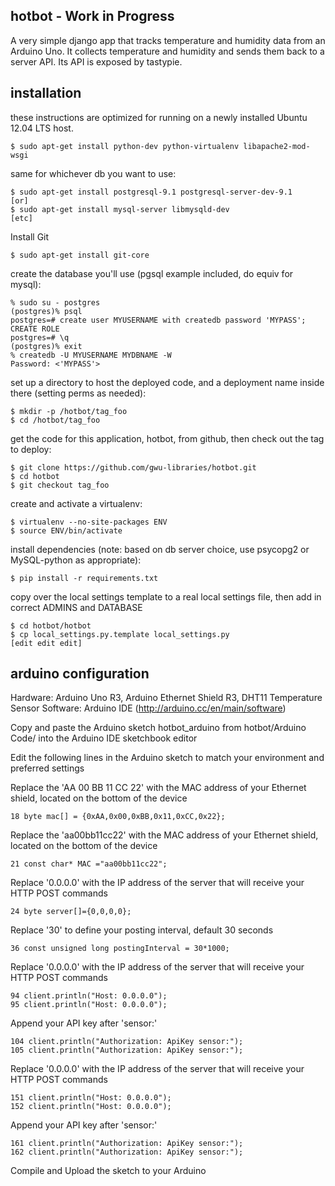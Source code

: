 hotbot - Work in Progress
------

A very simple django app that tracks temperature and humidity data from an Arduino Uno.  It collects temperature and humidity and sends them back to a server API.  Its API is exposed by tastypie.


installation
------------

these instructions are optimized for running on a newly installed
Ubuntu 12.04 LTS host.

```
$ sudo apt-get install python-dev python-virtualenv libapache2-mod-wsgi
```

same for whichever db you want to use:

```
$ sudo apt-get install postgresql-9.1 postgresql-server-dev-9.1
[or]
$ sudo apt-get install mysql-server libmysqld-dev
[etc]
```

Install Git

```
$ sudo apt-get install git-core
```

create the database you'll use (pgsql example included, do equiv
for mysql):

```
% sudo su - postgres
(postgres)% psql
postgres=# create user MYUSERNAME with createdb password 'MYPASS';
CREATE ROLE
postgres=# \q
(postgres)% exit
% createdb -U MYUSERNAME MYDBNAME -W
Password: <'MYPASS'>
```

set up a directory to host the deployed code, and a deployment name
inside there (setting perms as needed):

```
$ mkdir -p /hotbot/tag_foo
$ cd /hotbot/tag_foo
```

get the code for this application, hotbot, from github, then check
out the tag to deploy:

```
$ git clone https://github.com/gwu-libraries/hotbot.git
$ cd hotbot
$ git checkout tag_foo
```

create and activate a virtualenv:

```
$ virtualenv --no-site-packages ENV
$ source ENV/bin/activate
```

install dependencies (note: based on db server choice, use psycopg2
or MySQL-python as appropriate):

```
$ pip install -r requirements.txt
```

copy over the local settings template to a real local settings file,
then add in correct ADMINS and DATABASE

```
$ cd hotbot/hotbot
$ cp local_settings.py.template local_settings.py
[edit edit edit]
```

arduino configuration
---------------------

Hardware: Arduino Uno R3, Arduino Ethernet Shield R3, DHT11 Temperature Sensor
Software: Arduino IDE (http://arduino.cc/en/main/software)

Copy and paste the Arduino sketch hotbot_arduino from hotbot/Arduino Code/ into the Arduino IDE sketchbook editor

Edit the following lines in the Arduino sketch to match your environment and preferred settings

Replace the 'AA 00 BB 11 CC 22' with the MAC address of your Ethernet shield, located on the bottom of the device
```
18 byte mac[] = {0xAA,0x00,0xBB,0x11,0xCC,0x22};
```
Replace the 'aa00bb11cc22' with the MAC address of your Ethernet shield, located on the bottom of the device
```
21 const char* MAC ="aa00bb11cc22";
```
Replace '0.0.0.0' with the IP address of the server that will receive your HTTP POST commands
```
24 byte server[]={0,0,0,0};
```
Replace '30' to define your posting interval, default 30 seconds
```
36 const unsigned long postingInterval = 30*1000;
```
Replace '0.0.0.0' with the IP address of the server that will receive your HTTP POST commands
```
94 client.println("Host: 0.0.0.0");
95 client.println("Host: 0.0.0.0");
```
Append your API key after 'sensor:'
```
104 client.println("Authorization: ApiKey sensor:");
105 client.println("Authorization: ApiKey sensor:");
```
Replace '0.0.0.0' with the IP address of the server that will receive your HTTP POST commands
```
151 client.println("Host: 0.0.0.0");
152 client.println("Host: 0.0.0.0");
```
Append your API key after 'sensor:'
```
161 client.println("Authorization: ApiKey sensor:");
162 client.println("Authorization: ApiKey sensor:");
```

Compile and Upload the sketch to your Arduino
